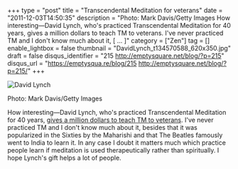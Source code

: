 +++
type = "post"
title = "Transcendental Meditation for veterans"
date = "2011-12-03T14:50:35"
description = "Photo: Mark Davis/Getty Images How interesting&#8212;David Lynch, who's practiced Transcendental Meditation for 40 years, gives a million dollars to teach TM to veterans. I've never practiced TM and I don't know much about it, [ ... ]"
category = ["Zen"]
tag = []
enable_lightbox = false
thumbnail = "DavidLynch_t134570588_620x350.jpg"
draft = false
disqus_identifier = "215 http://emptysquare.net/blog/?p=215"
disqus_url = "https://emptysqua.re/blog/215 http://emptysquare.net/blog/?p=215/"
+++

<p><img style="display:block; margin-left:auto; margin-right:auto;" src="DavidLynch_t134570588_620x350.jpg" title="David Lynch" /></p>
<p>Photo: Mark Davis/Getty Images</p>
<p>How interesting—David Lynch, who's practiced Transcendental Meditation
for 40 years, <a href="http://www.cbsnews.com/8301-207_162-57336149/david-lynch-gives-$1m-to-teach-vets-meditation/">gives a million dollars to teach TM to
veterans</a>.
I've never practiced TM and I don't know much about it, besides that it
was popularized in the Sixties by the Maharishi and that The Beatles
famously went to India to learn it. In any case I doubt it matters much
which practice people learn if meditation is used therapeutically rather
than spiritually. I hope Lynch's gift helps a lot of people.</p>
